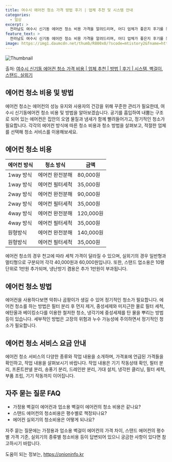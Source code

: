 ```yaml
---
title: 여수시 에어컨 청소 가격 방법 후기 | 업체 추천 및 시스템 안내
categories:
  - 일상
excerpt: >
  전라남도 여수시 신기동 에어컨 청소 비용 가격을 알려드리며, 어디 업체가 좋은지 후기를 통해 알아보겠습니다. 현재 글에서는 시스템, 벽걸이, 스탠드, 실외기 각각에 대해 청소 비용이 나와 있으니 참고하시면 되겠습니다. 에어컨 분해 청소 방법 보기 👈 클릭셀프 에어컨 청소 방법 보기👈 클릭여수시 신기동 에어컨 청소 비용시스템에어컨 방식클리닝방식금액1way 방식에어컨 완전분해80,000원1way 방식에어컨 필터세척35,000원2way 방식에어컨 완전분해90,000원2way 방식에어컨 필터세척35,000원4way 방식에어컨 완전분해120,000원4way 방식에어컨 필터세척35,000원원형방식에어컨 완전분해140,000원원형방식에어컨 필터세척35,000원에어컨 청소 견적 샘플 보기 👈 클릭에어컨 냄새의 원인에어..
feature_text: >
  전라남도 여수시 신기동 에어컨 청소 비용 가격을 알려드리며, 어디 업체가 좋은지 후기를 통해 알아보겠습니다. 현재 글에서는 시스템, 벽걸이, 스탠드, 실외기 각각에 대해 청소 비용이 나와 있으니 참고하시면 되겠습니다. 에어컨 분해 청소 방법 보기 👈 클릭셀프 에어컨 청소 방법 보기👈 클릭여수시 신기동 에어컨 청소 비용시스템에어컨 방식클리닝방식금액1way 방식에어컨 완전분해80,000원1way 방식에어컨 필터세척35,000원2way 방식에어컨 완전분해90,000원2way 방식에어컨 필터세척35,000원4way 방식에어컨 완전분해120,000원4way 방식에어컨 필터세척35,000원원형방식에어컨 완전분해140,000원원형방식에어컨 필터세척35,000원에어컨 청소 견적 샘플 보기 👈 클릭에어컨 냄새의 원인에어..
image: https://img1.daumcdn.net/thumb/R800x0/?scode=mtistory2&fname=https%3A%2F%2Fblog.kakaocdn.net%2Fdn%2Fci1aGo%2FbtsHwATjb0e%2FpOloDF46RcLNo7rGneR2J0%2Fimg.webp
---
```


![Thumbnail](https://img1.daumcdn.net/thumb/R800x0/?scode=mtistory2&fname=https%3A%2F%2Fblog.kakaocdn.net%2Fdn%2Fci1aGo%2FbtsHwATjb0e%2FpOloDF46RcLNo7rGneR2J0%2Fimg.webp)

<p>출처: <a href="https://onioninfo.kr/entry/%EC%97%AC%EC%88%98%EC%8B%9C-%EC%8B%A0%EA%B8%B0%EB%8F%99-%EC%97%90%EC%96%B4%EC%BB%A8-%EC%B2%AD%EC%86%8C-%EA%B0%80%EA%B2%A9-%EB%B9%84%EC%9A%A9-%EC%97%85%EC%B2%B4-%EC%B6%94%EC%B2%9C-%EB%B0%A9%EB%B2%95-%ED%9B%84%EA%B8%B0-%EC%8B%9C%EC%8A%A4%ED%85%9C-%EB%B2%BD%EA%B1%B8%EC%9D%B4-%EC%8A%A4%ED%83%A0%EB%93%9C-%EC%8B%A4%EC%99%B8%EA%B8%B0" rel="dofollow">여수시 신기동 에어컨 청소 가격 비용 | 업체 추천 | 방법 | 후기 | 시스템, 벽걸이, 스탠드, 실외기</a> </p>

## 에어컨 청소 비용 및 방법

에어컨 청소는 에어컨의 성능 유지와 사용자의 건강을 위해 꾸준한 관리가 필요한데, 여수시 신기동에어컨 청소 비용 및 방법을 알아보겠습니다.
공기를 흡입하여 내뿜는 구조로 되어 있는 에어컨은 집안의 오염 물질과 냄새가 함께 빨려들어가고, 정기적인 청소가 필요합니다. 각각의 에어컨
방식에 따른 청소 비용과 청소 방법을 살펴보고, 적절한 업체를 선택해 청소 서비스를 이용해보세요.

## 에어컨 청소 비용

에어컨 방식 | 청소 방식 | 금액  
---|---|---  
1way 방식 | 에어컨 완전분해 | 80,000원  
1way 방식 | 에어컨 필터세척 | 35,000원  
2way 방식 | 에어컨 완전분해 | 90,000원  
2way 방식 | 에어컨 필터세척 | 35,000원  
4way 방식 | 에어컨 완전분해 | 120,000원  
4way 방식 | 에어컨 필터세척 | 35,000원  
원형방식 | 에어컨 완전분해 | 140,000원  
원형방식 | 에어컨 필터세척 | 35,000원  
  
에어컨 청소의 경우 천고에 따라 세척 가격이 달라질 수 있으며, 실외기의 경우 일반형과 멀티형으로 구분되어 각각 40,000원과
60,000원입니다. 또한, 스탠드 업소용은 10평 단위로 1만원 추가되며, 냉난방기 겸용은 추가 1만원이 부과됩니다.

## 에어컨 청소 방법

에어컨을 사용하다보면 악취나 곰팡이가 생길 수 있어 정기적인 청소가 필요합니다. 에어컨 청소를 하는 방법은 필터 분리 후 먼지 제거,
중성세제와 미지근한 물로 필터 세척, 에탄올과 베이킹소다를 이용한 철저한 청소, 냉각기에 중성세제를 탄 물을 뿌리는 방법 등이 있습니다.
세부적인 방법은 고장의 위험과 누수 가능성에 주의하면서 정기적인 청소가 필요합니다.

## 에어컨 청소 서비스 요금 안내

에어컨 청소 서비스의 다양한 종류와 작업 내용을 소개하며, 가격표에 언급된 가격들을 확인하고, 작업 내용을 살펴보시기 바랍니다. 작업 내용은
기기 작동상태 확인, 필터 분리, 프론트판넬 분리, 송풍기 분리, 드레인판 분리, 가대 설치, 냉각핀 클리닝, 필터 세척, 부품 조립, 기기
작동까지 이어집니다.

## 자주 묻는 질문 FAQ

  * 가정용 벽걸이 에어컨과 업소용 벽걸이 에어컨의 청소 비용은 같나요?
  * 스탠드 에어컨의 청소비용은 평수별로 책정되나요?
  * 에어컨 실외기의 청소비용은 어떻게 되나요?

자주 묻는 질문에는 가정용과 업소용 벽걸이 에어컨의 가격 차이, 스탠드 에어컨의 평수별 가격 기준, 실외기의 종류별 청소비용 등이 답변되어
있으니 궁금한 사항이 있다면 참고하시기 바랍니다.

 

도움이 되는 정보는, <a href="https://onioninfo.kr" rel="dofollow">https://onioninfo.kr</a>


